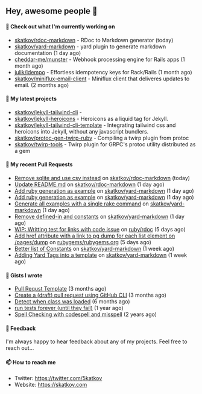 ## Hey, awesome people 👋

#### 👷 Check out what I'm currently working on
 
- [skatkov/rdoc-markdown](https://github.com/skatkov/rdoc-markdown) - RDoc to Markdown generator (today) 
- [skatkov/yard-markdown](https://github.com/skatkov/yard-markdown) - yard plugin to generate markdown documentation (1 day ago) 
- [cheddar-me/munster](https://github.com/cheddar-me/munster) - Webhook processing engine for Rails apps (1 month ago) 
- [julik/idempo](https://github.com/julik/idempo) - Effortless idempotency keys for Rack/Rails (1 month ago) 
- [skatkov/miniflux-email-client](https://github.com/skatkov/miniflux-email-client) - Miniflux client that deliveres updates to email. (2 months ago)

#### 🌱 My latest projects
 
- [skatkov/jekyll-tailwind-cli](https://github.com/skatkov/jekyll-tailwind-cli) -  
- [skatkov/jekyll-heroicons](https://github.com/skatkov/jekyll-heroicons) - Heroicons as a liquid tag for Jekyll. 
- [skatkov/jekyll-tailwind-cli-template](https://github.com/skatkov/jekyll-tailwind-cli-template) - Integrating tailwind css and heroicons into Jekyll, without any javascript bundlers. 
- [skatkov/protoc-gen-twirp-ruby](https://github.com/skatkov/protoc-gen-twirp-ruby) - Compiling a twirp plugin from protoc 
- [skatkov/twirp-tools](https://github.com/skatkov/twirp-tools) - Twirp plugin for GRPC&#39;s protoc utility distributed as a gem


#### 🔨 My recent Pull Requests
 
- [Remove sqlite and use csv instead](https://github.com/skatkov/rdoc-markdown/pull/42) on [skatkov/rdoc-markdown](https://github.com/skatkov/rdoc-markdown) (today) 
- [Update README.md](https://github.com/skatkov/rdoc-markdown/pull/41) on [skatkov/rdoc-markdown](https://github.com/skatkov/rdoc-markdown) (1 day ago) 
- [Add ruby generation as example](https://github.com/skatkov/yard-markdown/pull/25) on [skatkov/yard-markdown](https://github.com/skatkov/yard-markdown) (1 day ago) 
- [Add ruby generation as example](https://github.com/skatkov/yard-markdown/pull/24) on [skatkov/yard-markdown](https://github.com/skatkov/yard-markdown) (1 day ago) 
- [Generate all examples with a single rake command](https://github.com/skatkov/yard-markdown/pull/23) on [skatkov/yard-markdown](https://github.com/skatkov/yard-markdown) (1 day ago) 
- [Remove defined-in and constants](https://github.com/skatkov/yard-markdown/pull/22) on [skatkov/yard-markdown](https://github.com/skatkov/yard-markdown) (1 day ago) 
- [WIP: Writting test for links with code issue](https://github.com/ruby/rdoc/pull/1252) on [ruby/rdoc](https://github.com/ruby/rdoc) (5 days ago) 
- [Add href attribute with a link to pg dump for each list element on /pages/dump](https://github.com/rubygems/rubygems.org/pull/5358) on [rubygems/rubygems.org](https://github.com/rubygems/rubygems.org) (5 days ago) 
- [Better list of Constants](https://github.com/skatkov/yard-markdown/pull/21) on [skatkov/yard-markdown](https://github.com/skatkov/yard-markdown) (1 week ago) 
- [Adding Yard Tags into a template](https://github.com/skatkov/yard-markdown/pull/20) on [skatkov/yard-markdown](https://github.com/skatkov/yard-markdown) (1 week ago)

#### 📓 Gists I wrote
 
- [Pull Requst Template](https://gist.github.com/4bea0868989828e2e221d9d8b2278e36) (3 months ago) 
- [Create a (draft) pull request using GitHub CLI](https://gist.github.com/06c4f37ab4de050940f7e7d2f1504006) (3 months ago) 
- [Detect when class was loaded](https://gist.github.com/642fe6f2abd7b756e2ca146dad4efe33) (6 months ago) 
- [run tests forever (until they fail)](https://gist.github.com/12617ad1fe45a1fc76bcac05e922868c) (1 year ago) 
- [Spell Checking with codespell and misspell](https://gist.github.com/abf49d80e98ac42b3cac397c9efc383f) (2 years ago)

#### 💬 Feedback
I'm always happy to hear feedback about any of my projects. Feel free to reach out...

#### 📫 How to reach me

- Twitter: https://twitter.com/5katkov 
- Website: https://skatkov.com
